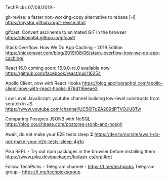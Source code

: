 TechPicks 07/08/2019 -

git-revise: a faster non-working-copy alternative to rebase [-i]
https://mystor.github.io/git-revise.html

gifcast: Convert asciinema to animated GIF in the browser
https://dstein64.github.io/gifcast/

Stack Overflow: How We Do App Caching - 2019 Edition
https://nickcraver.com/blog/2019/08/06/stack-overflow-how-we-do-app-caching/

React 16.9 coming soon: 16.9.0-rc.0 available now
https://github.com/facebook/react/pull/16254

Apollo Client, now with React Hooks
https://blog.apollographql.com/apollo-client-now-with-react-hooks-676d116eeae2

Low Level JavaScript: youtube channel building low-level constructs from scratch in JS
https://www.youtube.com/channel/UC56l7uZA209tlPTVOJiJ8Tw

Comparing Postgres JSONB with NoSQL
https://blog.couchbase.com/postgres-jsonb-and-nosql/

Await, do not make your E2E tests sleep ⏳
https://dev.to/noriste/await-do-not-make-your-e2e-tests-sleep-4g1o

Pika REPL - Try out npm packages in the browser before installing them
https://www.pika.dev/packages/lodash-es/repl#rdt

Follow TechPicks -
Telegram channel - https://t.me/techpicks
Telegram group - https://t.me/techpicksgroup